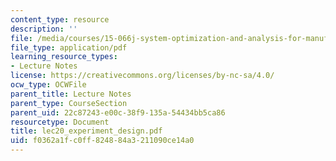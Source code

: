```yaml
---
content_type: resource
description: ''
file: /media/courses/15-066j-system-optimization-and-analysis-for-manufacturing-summer-2003/f0362a1fc0ff824884a3211090ce14a0_lec20_experiment_design.pdf
file_type: application/pdf
learning_resource_types:
- Lecture Notes
license: https://creativecommons.org/licenses/by-nc-sa/4.0/
ocw_type: OCWFile
parent_title: Lecture Notes
parent_type: CourseSection
parent_uid: 22c87243-e00c-38f9-135a-54434bb5ca86
resourcetype: Document
title: lec20_experiment_design.pdf
uid: f0362a1f-c0ff-8248-84a3-211090ce14a0
---
```

